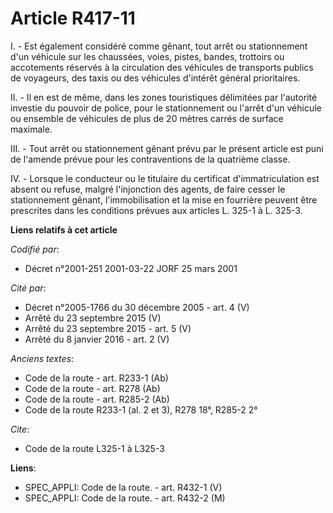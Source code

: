# Article R417-11

I. - Est également considéré comme gênant, tout arrêt ou stationnement d'un véhicule sur les chaussées, voies, pistes,
bandes, trottoirs ou accotements réservés à la circulation des véhicules de transports publics de voyageurs, des taxis ou des
véhicules d'intérêt général prioritaires.

II. - Il en est de même, dans les zones touristiques délimitées par l'autorité investie du pouvoir de police, pour le
stationnement ou l'arrêt d'un véhicule ou ensemble de véhicules de plus de 20 mètres carrés de surface maximale.

III. - Tout arrêt ou stationnement gênant prévu par le présent article est puni de l'amende prévue pour les contraventions de
la quatrième classe.

IV. - Lorsque le conducteur ou le titulaire du certificat d'immatriculation est absent ou refuse, malgré l'injonction des
agents, de faire cesser le stationnement gênant, l'immobilisation et la mise en fourrière peuvent être prescrites dans les
conditions prévues aux articles L. 325-1 à L. 325-3.

**Liens relatifs à cet article**

_Codifié par_:

  - Décret n°2001-251 2001-03-22 JORF 25 mars 2001

_Cité par_:

  - Décret n°2005-1766 du 30 décembre 2005 - art. 4 (V)
  - Arrêté du 23 septembre 2015 (V)
  - Arrêté du 23 septembre 2015 - art. 5 (V)
  - Arrêté du 8 janvier 2016 - art. 2 (V)

_Anciens textes_:

  - Code de la route - art. R233-1 (Ab)
  - Code de la route - art. R278 (Ab)
  - Code de la route - art. R285-2 (Ab)
  - Code de la route R233-1 (al. 2 et 3), R278 18°, R285-2 2°

_Cite_:

  - Code de la route L325-1 à L325-3

**Liens**:

  - SPEC_APPLI: Code de la route. - art. R432-1 (V)
  - SPEC_APPLI: Code de la route. - art. R432-2 (M)
